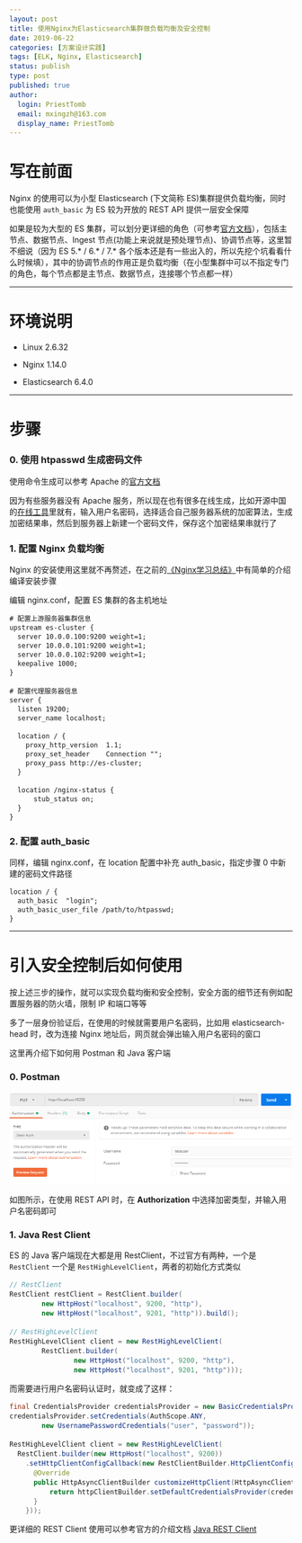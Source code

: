 ```yaml
---
layout: post
title: 使用Nginx为Elasticsearch集群做负载均衡及安全控制
date: 2019-06-22
categories: [方案设计实践]
tags: [ELK, Nginx, Elasticsearch]
status: publish
type: post
published: true
author:
  login: PriestTomb
  email: mxingzh@163.com
  display_name: PriestTomb
---
```


# 写在前面

Nginx 的使用可以为小型 Elasticsearch (下文简称 ES)集群提供负载均衡，同时也能使用 `auth_basic` 为 ES 较为开放的 REST API 提供一层安全保障

如果是较为大型的 ES 集群，可以划分更详细的角色（可参考[官方文档](https://www.elastic.co/guide/en/elasticsearch/reference/current/modules-node.html)），包括主节点、数据节点、Ingest 节点(功能上来说就是预处理节点)、协调节点等，这里暂不细说（因为 ES 5.* / 6.* / 7.* 各个版本还是有一些出入的，所以先挖个坑看看什么时候填），其中的协调节点的作用正是负载均衡（在小型集群中可以不指定专门的角色，每个节点都是主节点、数据节点，连接哪个节点都一样）

---

# 环境说明

* Linux 2.6.32

* Nginx 1.14.0

* Elasticsearch 6.4.0

---

# 步骤

### 0. 使用 htpasswd 生成密码文件

使用命令生成可以参考 Apache 的[官方文档](https://httpd.apache.org/docs/current/programs/htpasswd.html)

因为有些服务器没有 Apache 服务，所以现在也有很多在线生成，比如开源中国的[在线工具](https://tool.oschina.net/htpasswd)里就有，输入用户名密码，选择适合自己服务器系统的加密算法，生成加密结果串，然后到服务器上新建一个密码文件，保存这个加密结果串就行了

### 1. 配置 Nginx 负载均衡

Nginx 的安装使用这里就不再赘述，在之前的[《Nginx学习总结》](https://priesttomb.github.io/web%E6%9C%8D%E5%8A%A1%E5%99%A8/2018/11/12/Nginx%E5%AD%A6%E4%B9%A0%E6%80%BB%E7%BB%93/)中有简单的介绍编译安装步骤

编辑 nginx.conf，配置 ES 集群的各主机地址

```
# 配置上游服务器集群信息
upstream es-cluster {
  server 10.0.0.100:9200 weight=1;
  server 10.0.0.101:9200 weight=1;
  server 10.0.0.102:9200 weight=1;
  keepalive 1000;
}

# 配置代理服务器信息
server {
  listen 19200;
  server_name localhost;

  location / {
    proxy_http_version  1.1;
    proxy_set_header    Connection "";
    proxy_pass http://es-cluster;
  }

  location /nginx-status {
      stub_status on;
  }
}
```

### 2. 配置 auth_basic

同样，编辑 nginx.conf，在 location 配置中补充 auth_basic，指定步骤 0 中新建的密码文件路径

```
location / {
  auth_basic  "login";
  auth_basic_user_file /path/to/htpasswd;
}
```

---

# 引入安全控制后如何使用

按上述三步的操作，就可以实现负载均衡和安全控制，安全方面的细节还有例如配置服务器的防火墙，限制 IP 和端口等等

多了一层身份验证后，在使用的时候就需要用户名密码，比如用 elasticsearch-head 时，改为连接 Nginx 地址后，网页就会弹出输入用户名密码的窗口

这里再介绍下如何用 Postman 和 Java 客户端

### 0. Postman

![Postman使用认证.png](/images/blog_img/20190622/Postman使用认证.png)

如图所示，在使用 REST API 时，在 **Authorization** 中选择加密类型，并输入用户名密码即可

### 1. Java Rest Client

ES 的 Java 客户端现在大都是用 RestClient，不过官方有两种，一个是 `RestClient` 一个是 `RestHighLevelClient`，两者的初始化方式类似

```java
// RestClient
RestClient restClient = RestClient.builder(
        new HttpHost("localhost", 9200, "http"),
        new HttpHost("localhost", 9201, "http")).build();

// RestHighLevelClient
RestHighLevelClient client = new RestHighLevelClient(
        RestClient.builder(
                new HttpHost("localhost", 9200, "http"),
                new HttpHost("localhost", 9201, "http")));
```

而需要进行用户名密码认证时，就变成了这样：

```java
final CredentialsProvider credentialsProvider = new BasicCredentialsProvider();
credentialsProvider.setCredentials(AuthScope.ANY,
        new UsernamePasswordCredentials("user", "password"));

RestHighLevelClient client = new RestHighLevelClient(
  RestClient.builder(new HttpHost("localhost", 9200))
    .setHttpClientConfigCallback(new RestClientBuilder.HttpClientConfigCallback() {
      @Override
      public HttpAsyncClientBuilder customizeHttpClient(HttpAsyncClientBuilder httpClientBuilder) {
          return httpClientBuilder.setDefaultCredentialsProvider(credentialsProvider);
      }
    }));
```

更详细的 REST Client 使用可以参考官方的介绍文档 [Java REST Client](https://www.elastic.co/guide/en/elasticsearch/client/java-rest/6.4/index.html)
